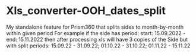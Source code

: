 # Xls_converter-OOH_dates_split
My standalone feature for Prism360 that splits sides to month-by-month within given period
For example if the side has period: start: 15.09.2022 - end: 15.11.2022
then after processing xls will have 3 copies of the Side but with split periods: 
15.09.22 - 31.09.22; 
01.10.22 - 31.10.22;
01.11.22 - 15.11.22

